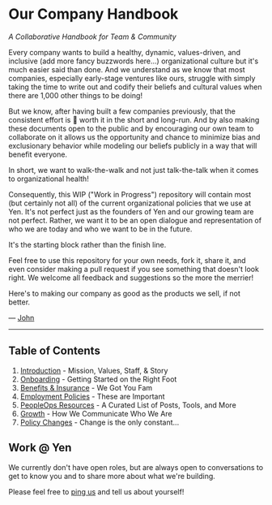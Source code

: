 # Our Company Handbook
*A Collaborative Handbook for Team & Community*

Every company wants to build a healthy, dynamic, values-driven, and inclusive (add more fancy buzzwords here...) organizational culture but it's much easier said than done. And we understand as we know that most companies, especially early-stage ventures like ours, struggle with simply taking the time to write out and codify their beliefs and cultural values when there are 1,000 other things to be doing!

But we know, after having built a few companies previously, that the consistent effort is :100: worth it in the short and long-run. And by also making these documents open to the public and by encouraging our own team to collaborate on it allows us the opportunity and chance to minimize bias and exclusionary behavior while modeling our beliefs publicly in a way that will benefit everyone.

In short, we want to walk-the-walk and not just talk-the-talk when it comes to organizational health!

Consequently, this WIP ("Work in Progress") repository will contain most (but certainly not all) of the current organizational policies that we use at Yen. It's not perfect just as the founders of Yen and our growing team are not perfect. Rather, we want it to be an open dialogue and representation of who we are today and who we want to be in the future.

It's the starting block rather than the finish line.

Feel free to use this repository for your own needs, fork it, share it, and even consider making a pull request if you see something that doesn't look right. We welcome all feedback and suggestions so the more the merrier!

Here's to making our company as good as the products we sell, if not better.

— [John](mailto:john@yen.io)

***

## Table of Contents

1. [Introduction](https://github.com/yenio/handbook/blob/master/0-introduction.md) - Mission, Values, Staff, & Story
2. [Onboarding](https://github.com/yenio/handbook/blob/master/1-onboarding.md) - Getting Started on the Right Foot
3. [Benefits & Insurance](https://github.com/yenio/handbook/blob/master/2-benefits.md) - We Got You Fam
4. [Employment Policies](https://github.com/yenio/handbook/blob/master/3-employment.md) - These are Important
5. [PeopleOps Resources](https://github.com/yenio/handbook/blob/master/99-resources.md) - A Curated List of Posts, Tools, and More
6. [Growth](https://github.com/yenio/handbook/blob/master/4-growth.md) - How We Communicate Who We Are
7. [Policy Changes](https://github.com/yenio/handbook/blob/master/98-policy-changes.md) - Change is the only constant...

## Work @ Yen

We currently don't have open roles, but are always open to conversations to get to know you and to share more about what we're building. 

Please feel free to [ping us](mailto:su@yen.io) and tell us about yourself!
